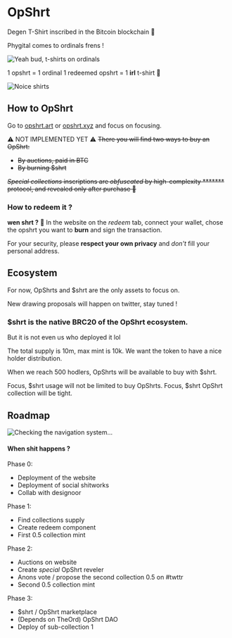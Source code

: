 # OpShrt  
  
Degen T-Shirt inscribed in the Bitcoin blockchain 🧢

Phygital comes to ordinals frens !

![Yeah bud, t-shirts on ordinals](https://media.giphy.com/media/NEvPzZ8bd1V4Y/giphy.gif)

 1 opshrt = 1 ordinal
 1 redeemed opshrt = 1 **irl** t-shirt 👕

![Noice shirts](https://media.giphy.com/media/3o6Mb7jQurR1B7mM5G/giphy.gif)
  
## How to OpShrt
  
Go to [opshrt.art](https://opshrt.art/) or [opshrt.xyz](https://opshrt.xyz/) and focus on focusing.

⚠️ NOT IMPLEMENTED YET ⚠️
~~There you will find two ways to buy an OpShrt:~~

 - ~~By auctions, paid in BTC~~
 - ~~By burning $shrt~~ 

~~*Special collections* inscriptions are *obfuscated* by high-complexity ******* protocol, and revealed only after purchase 👀~~

### How to redeem it ?
**wen shrt ?** 👕
In the website on the *redeem* tab, connect your wallet, chose the opshrt you want to **burn** and sign the transaction.

For your security, please **respect your own privacy** and *don't* fill your personal address.

## Ecosystem  

For now, OpShrts and $shrt are the only assets to focus on.

New drawing proposals will happen on twitter, stay tuned !

### **$shrt** is the native BRC20 of the OpShrt ecosystem.  
But it is not even us who deployed it lol

The total supply is 10m, max mint is 10k.
 We want the token to have a nice holder distribution.

When we reach 500 hodlers, OpShrts will be available to buy with $shrt.

Focus, $shrt usage will not be limited to buy OpShrts.
Focus, $shrt OpShrt collection will be tight.

## Roadmap
![Checking the navigation system...](https://media.giphy.com/media/3orif8SIi7BOtXMa9q/giphy.gif)
#### When shit happens ?

Phase 0:
* Deployment of the website
* Deployment of social shitworks
* Collab with designoor 

 Phase 1:
* Find collections supply
* Create redeem component
* First 0.5 collection mint

Phase 2:
* Auctions on website
* Create *special* OpShrt reveler
* Anons vote / propose the second collection 0.5 on #twttr
* Second 0.5 collection mint

Phase 3:
* $shrt / OpShrt marketplace
* (Depends on TheOrd) OpShrt DAO
* Deploy of sub-collection 1
